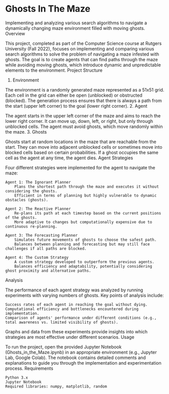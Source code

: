 # Ghosts In The Maze
Implementing and analyzing various search algorithms to navigate a dynamically changing maze environment filled with moving ghosts.
Overview

This project, completed as part of the Computer Science course at Rutgers University (Fall 2022), focuses on implementing and comparing various search algorithms to solve the problem of navigating a maze infested with ghosts. The goal is to create agents that can find paths through the maze while avoiding moving ghosts, which introduce dynamic and unpredictable elements to the environment.
Project Structure
1. Environment

The environment is a randomly generated maze represented as a 51x51 grid. Each cell in the grid can either be open (unblocked) or obstructed (blocked). The generation process ensures that there is always a path from the start (upper left corner) to the goal (lower right corner).
2. Agent

The agent starts in the upper left corner of the maze and aims to reach the lower right corner. It can move up, down, left, or right, but only through unblocked cells. The agent must avoid ghosts, which move randomly within the maze.
3. Ghosts

Ghosts start at random locations in the maze that are reachable from the start. They can move into adjacent unblocked cells or sometimes move into blocked cells based on certain probabilities. If a ghost occupies the same cell as the agent at any time, the agent dies.
Agent Strategies

Four different strategies were implemented for the agent to navigate the maze:

    Agent 1: The Ignorant Planner
        Plans the shortest path through the maze and executes it without considering the ghosts.
        Efficient in terms of planning but highly vulnerable to dynamic obstacles (ghosts).

    Agent 2: The Reactive Planner
        Re-plans its path at each timestep based on the current positions of the ghosts.
        More adaptive to changes but computationally expensive due to continuous re-planning.

    Agent 3: The Forecasting Planner
        Simulates future movements of ghosts to choose the safest path.
        Balances between planning and forecasting but may still face challenges if all paths are blocked.

    Agent 4: The Custom Strategy
        A custom strategy developed to outperform the previous agents.
        Balances efficiency and adaptability, potentially considering ghost proximity and alternative paths.

Analysis

The performance of each agent strategy was analyzed by running experiments with varying numbers of ghosts. Key points of analysis include:

    Success rates of each agent in reaching the goal without dying.
    Computational efficiency and bottlenecks encountered during implementation.
    Comparison of agents' performance under different conditions (e.g., total awareness vs. limited visibility of ghosts).

Graphs and data from these experiments provide insights into which strategies are most effective under different scenarios.
Usage

To run the project, open the provided Jupyter Notebook (Ghosts_in_the_Maze.ipynb) in an appropriate environment (e.g., Jupyter Lab, Google Colab). The notebook contains detailed comments and explanations to guide you through the implementation and experimentation process.
Requirements

    Python 3.x
    Jupyter Notebook
    Required libraries: numpy, matplotlib, random
